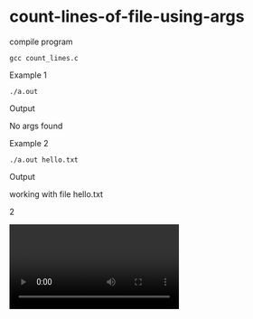 # count-lines-of-file-using-args

compile program 
```
gcc count_lines.c
```


Example 1

```
./a.out 
```

Output 

No args found

Example 2
```
./a.out hello.txt
```

Output 

working with file hello.txt

2



![Video](https://user-images.githubusercontent.com/105787790/210153895-51f8a0bc-2132-4de4-bd73-e30e63d9bd34.mp4)
